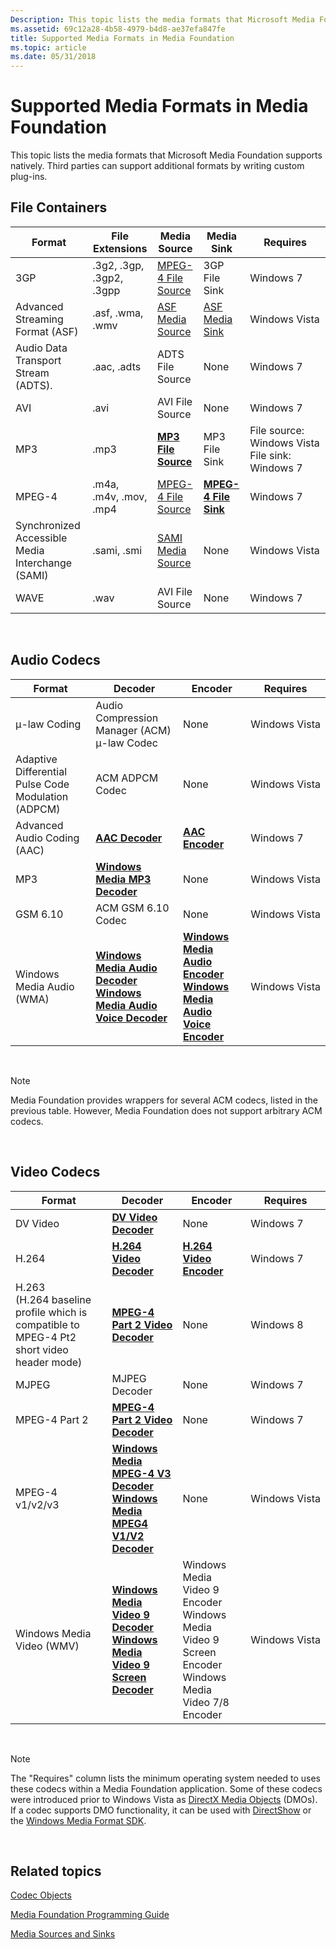 ```yaml
---
Description: This topic lists the media formats that Microsoft Media Foundation supports natively.
ms.assetid: 69c12a28-4b58-4979-b4d8-ae37efa847fe
title: Supported Media Formats in Media Foundation
ms.topic: article
ms.date: 05/31/2018
---
```


# Supported Media Formats in Media Foundation

This topic lists the media formats that Microsoft Media Foundation supports natively. Third parties can support additional formats by writing custom plug-ins.

## File Containers



| Format                                           | File Extensions          | Media Source                                 | Media Sink                                   | Requires                                                              |
|--------------------------------------------------|--------------------------|----------------------------------------------|----------------------------------------------|-----------------------------------------------------------------------|
| 3GP                                              | .3g2, .3gp, .3gp2, .3gpp | [MPEG-4 File Source](mpeg-4-file-source.md) | 3GP File Sink                                | Windows 7                                                             |
| Advanced Streaming Format (ASF)                  | .asf, .wma, .wmv         | [ASF Media Source](asf-media-source.md)     | [ASF Media Sink](asf-media-sinks.md)        | Windows Vista                                                         |
| Audio Data Transport Stream (ADTS).              | .aac, .adts              | ADTS File Source                             | None                                         | Windows 7                                                             |
| AVI                                              | .avi                     | AVI File Source                              | None                                         | Windows 7                                                             |
| MP3                                              | .mp3                     | [**MP3 File Source**](mp3-file-source.md)   | MP3 File Sink                                | File source: Windows Vista<br/> File sink: Windows 7<br/> |
| MPEG-4                                           | .m4a, .m4v, .mov, .mp4   | [MPEG-4 File Source](mpeg-4-file-source.md) | [**MPEG-4 File Sink**](mpeg-4-file-sink.md) | Windows 7                                                             |
| Synchronized Accessible Media Interchange (SAMI) | .sami, .smi              | [SAMI Media Source](sami-media-source.md)   | None                                         | Windows Vista                                                         |
| WAVE                                             | .wav                     | AVI File Source                              | None                                         | Windows 7                                                             |



 

## Audio Codecs



| Format                                              | Decoder                                                                                                                                                          | Encoder                                                                                                                                                          | Requires      |
|-----------------------------------------------------|------------------------------------------------------------------------------------------------------------------------------------------------------------------|------------------------------------------------------------------------------------------------------------------------------------------------------------------|---------------|
| μ-law Coding                                        | Audio Compression Manager (ACM) μ-law Codec                                                                                                                      | None                                                                                                                                                             | Windows Vista |
| Adaptive Differential Pulse Code Modulation (ADPCM) | ACM ADPCM Codec                                                                                                                                                  | None                                                                                                                                                             | Windows Vista |
| Advanced Audio Coding (AAC)                         | [**AAC Decoder**](aac-decoder.md)                                                                                                                               | [**AAC Encoder**](aac-encoder.md)                                                                                                                               | Windows 7     |
| MP3                                                 | [**Windows Media MP3 Decoder**](windows-media-mp3-decoder.md)                                                                                                   | None                                                                                                                                                             | Windows Vista |
| GSM 6.10                                            | ACM GSM 6.10 Codec                                                                                                                                               | None                                                                                                                                                             | Windows Vista |
| Windows Media Audio (WMA)                           | [**Windows Media Audio Decoder**](windowsmediaaudiodecoder.md)<br/> [**Windows Media Audio Voice Decoder**](windowsmediaaudiovoicedecoder.md)<br/> | [**Windows Media Audio Encoder**](windowsmediaaudioencoder.md)<br/> [**Windows Media Audio Voice Encoder**](windowsmediaaudiovoiceencoder.md)<br/> | Windows Vista |



 

> [!Note]  
> Media Foundation provides wrappers for several ACM codecs, listed in the previous table. However, Media Foundation does not support arbitrary ACM codecs.

 

## Video Codecs



| Format                                                                                                         | Decoder                                                                                                                                                                  | Encoder                                                                                                                             | Requires      |
|----------------------------------------------------------------------------------------------------------------|--------------------------------------------------------------------------------------------------------------------------------------------------------------------------|-------------------------------------------------------------------------------------------------------------------------------------|---------------|
| DV Video                                                                                                       | [**DV Video Decoder**](dv-video-decoder.md)                                                                                                                             | None                                                                                                                                | Windows 7     |
| H.264                                                                                                          | [**H.264 Video Decoder**](h-264-video-decoder.md)                                                                                                                       | [**H.264 Video Encoder**](h-264-video-encoder.md)                                                                                  | Windows 7     |
| H.263<br/> (H.264 baseline profile which is compatible to MPEG-4 Pt2 short video header mode)<br/> | [**MPEG-4 Part 2 Video Decoder**](mpeg4part2videodecoder.md)                                                                                                            | None                                                                                                                                | Windows 8     |
| MJPEG                                                                                                          | MJPEG Decoder                                                                                                                                                            | None                                                                                                                                | Windows 7     |
| MPEG-4 Part 2                                                                                                  | [**MPEG-4 Part 2 Video Decoder**](mpeg4part2videodecoder.md)                                                                                                            | None                                                                                                                                | Windows 7     |
| MPEG-4 v1/v2/v3                                                                                                | [**Windows Media MPEG-4 V3 Decoder**](./windowsmediampeg4v3decoder.md)<br/> [**Windows Media MPEG4 V1/V2 Decoder**](windowsmediampeg4decoder.md)<br/>         | None                                                                                                                                | Windows Vista |
| Windows Media Video (WMV)                                                                                      | [**Windows Media Video 9 Decoder**](windowsmediavideo9decoder.md)<br/> [**Windows Media Video 9 Screen Decoder**](windowsmediavideo9screendecoder.md)<br/> | Windows Media Video 9 Encoder<br/> Windows Media Video 9 Screen Encoder<br/> Windows Media Video 7/8 Encoder<br/> | Windows Vista |



 

> [!Note]  
> The "Requires" column lists the minimum operating system needed to uses these codecs within a Media Foundation application. Some of these codecs were introduced prior to Windows Vista as [DirectX Media Objects](../directshow/directx-media-objects.md) (DMOs). If a codec supports DMO functionality, it can be used with [DirectShow](../directshow/directshow.md) or the [Windows Media Format SDK](../wmformat/windows-media-format-11-sdk.md).

 

## Related topics

<dl> <dt>

[Codec Objects](codecobjects.md)
</dt> <dt>

[Media Foundation Programming Guide](media-foundation-programming-guide.md)
</dt> <dt>

[Media Sources and Sinks](media-sources-and-sinks.md)
</dt> </dl>

 

 